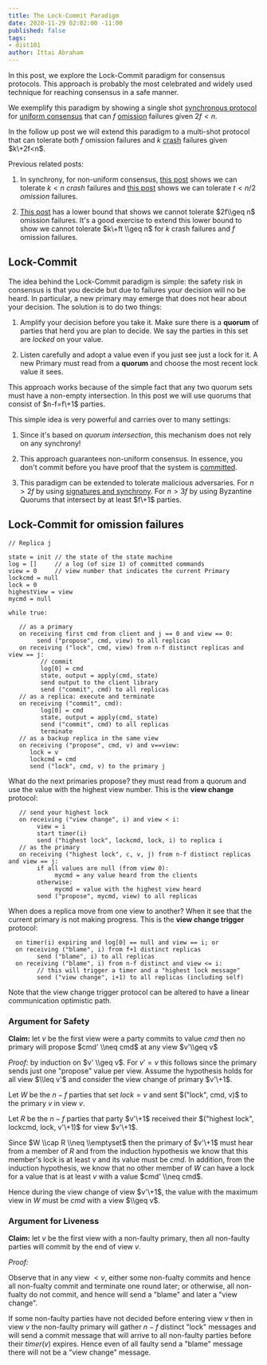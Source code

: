 ```yaml
---
title: The Lock-Commit Paradigm
date: 2020-11-29 02:02:00 -11:00
published: false
tags:
- dist101
author: Ittai Abraham
---
```


In this post, we explore the Lock-Commit paradigm for consensus protocols. This approach is probably the most celebrated and widely used technique for reaching consensus in a safe manner.

We exemplify this paradigm by showing a single shot [synchronous protocol](https://decentralizedthoughts.github.io/2019-06-01-2019-5-31-models/) for [uniform consensus](https://decentralizedthoughts.github.io/2019-06-27-defining-consensus/) that can $f$ [omission](https://decentralizedthoughts.github.io/2020-09-13-synchronous-consensus-omission-faults/) failures given $2f<n$.

In the follow up post we will extend this paradigm to a multi-shot protocol that can tolerate both $f$ omission failures and $k$ [crash](https://decentralizedthoughts.github.io/2019-06-07-modeling-the-adversary/) failures given $k\+2f<n$.

Previous related posts:

1. In synchrony, for non-uniform consensus,  [this post](https://decentralizedthoughts.github.io/2019-11-01-primary-backup/) shows we can tolerate $k<n$ *crash* failures and [this post](https://decentralizedthoughts.github.io/2020-09-13-synchronous-consensus-omission-faults/) shows we can tolerate $t<n/2$ *omission* failures.

2. [This post](https://decentralizedthoughts.github.io/2019-11-02-primary-backup-for-2-servers-and-omission-failures-is-impossible/) has a lower bound that shows we cannot tolerate $2f\\geq n$ omission failures. It's a good exercise to extend this lower bound to show we cannot tolerate $k\+ft \\geq n$ for $k$ crash failures and $f$ omission failures.

## Lock-Commit

The idea behind the Lock-Commit paradigm is simple: the safety risk in consensus is that you decide but due to failures your decision will no be heard. In particular, a new primary may emerge that does not hear about your decision. The solution is to do two things:

1. Amplify your decision before you take it. Make sure there is a **quorum** of parties that herd you are plan to decide. We say the parties in this set are *locked* on your value.

2. Listen carefully and adopt a value even if you just see just a lock for it. A new Primary must read from a **quorum** and choose the most recent lock value it sees.

This approach works because of the simple fact that any two quorum sets must have a non-empty intersection. In this post we will use quorums that consist of $n-f=f\+1$ parties.

This simple idea is very powerful and carries over to many settings:

1. Since it's based on *quorum intersection*, this mechanism does not rely on any synchrony!

2. This approach guarantees non-uniform consensus. In essence, you don't commit before you have proof that the system is [committed](https://decentralizedthoughts.github.io/2019-12-15-consensus-model-for-FLP/).

3. This paradigm can be extended to tolerate malicious adversaries. For $n>2f$ by using [signatures and synchrony](https://decentralizedthoughts.github.io/2019-11-10-authenticated-synchronous-bft/). For $n>3f$ by using Byzantine Quorums that intersect by at least $f\+1$ parties.

## Lock-Commit for omission failures

    // Replica j
    
    state = init // the state of the state machine
    log = []     // a log (of size 1) of committed commands
    view = 0     // view number that indicates the current Primary
    lockcmd = null
    lock = 0
    highestView = view
    mycmd = null
    
    while true:
    
       // as a primary
       on receiving first cmd from client and j == 0 and view == 0:
            send ("propose", cmd, view) to all replicas
       on receiving ("lock", cmd, view) from n-f distinct replicas and view == j:
             // commit
             log[0] = cmd
             state, output = apply(cmd, state)
             send output to the client library
             send ("commit", cmd) to all replicas
       // as a replica: execute and terminate
       on receiving ("commit", cmd):
             log[0] = cmd
             state, output = apply(cmd, state)
             send ("commit", cmd) to all replicas
             terminate
       // as a backup replica in the same view
       on receiving ("propose", cmd, v) and v==view:
          lock = v
          lockcmd = cmd
          send ("lock", cmd, v) to the primary j

What do the next primaries propose? they must read from a quorum and use the value with the highest view number. This is the **view change** protocol:

       // send your highest lock
       on receiving ("view change", i) and view < i:
            view = i
            start timer(i)
            send ("highest lock", lockcmd, lock, i) to replica i
       // as the primary
       on receiving ("highest lock", c, v, j) from n-f distinct replicas and view == j:
            if all values are null (from view 0):
                 mycmd = any value heard from the clients
            otherwise:
                 mycmd = value with the highest view heard
            send ("propose", mycmd, view) to all replicas

When does a replica move from one view to another? When it see that the current primary is not making progress. This is the **view change trigger** protocol:

      on timer(i) expiring and log[0] == null and view == i; or
      on receiving ("blame", i) from f+1 distinct replicas
            send ("blame", i) to all replicas
      on receiving ("blame", i) from n-f distinct and view <= i:
            // this will trigger a timer and a "highest lock message"
            send ("view change", i+1) to all replicas (including self)

Note that the view change trigger protocol can be altered to have a linear communication optimistic path.

### Argument for Safety

**Claim:** let $v$ be the first view were a party commits to value $cmd$ then no primary will propose $cmd' \\neq cmd$ at any view $v'\\geq v$

*Proof:* by induction on $v' \\geq v$. For $v'=v$ this follows since the primary sends just one "propose" value per view. Assume the hypothesis holds for all view $\\leq v'$ and consider the view change of primary $v'\+1$.

Let $W$ be the $n-f$ parties that set $lock = v$ and sent $("lock", cmd, v)$ to the primary $v$ in view $v$.

Let $R$ be the $n-f$ parties that party $v'\+1$ received their $("highest lock", lockcmd, lock, v'\+1)$ for view $v'\+1$.

Since $W \\cap R \\neq \\emptyset$ then the primary of $v'\+1$ must hear from a member of $R$ and from the induction hypothesis we know that this member's lock is at least $v$ and its value must be $cmd$. In addition, from the induction hypothesis, we know that no other member of $W$ can have a lock for a value that is at least $v$ with a value $cmd' \\neq cmd$.

Hence during the view change of view $v'\+1$, the value with the maximum view in $W$ must be $cmd$ with a view $\\geq v$.

### Argument for Liveness

**Claim:** let $v$ be the first view with a non-faulty primary, then all non-faulty parties will commit by the end of view $v$.

*Proof:*

Observe that in any view $<v$, either some non-fualty commits and hence all non-fualty commit and terminate one round later; or otherwise, all non-fualty do not commit, and hence will send a "blame" and later a "view change".

If some non-faulty parties have not decided before entering view $v$ then in view $v$ the non-faulty primary will gather $n-f$ distinct "lock" messages and will send a commit message that will arrive to all non-faulty parties before their $timer(v)$ expires. Hence even of all faulty send a "blame" message there will not be a "view change" message.